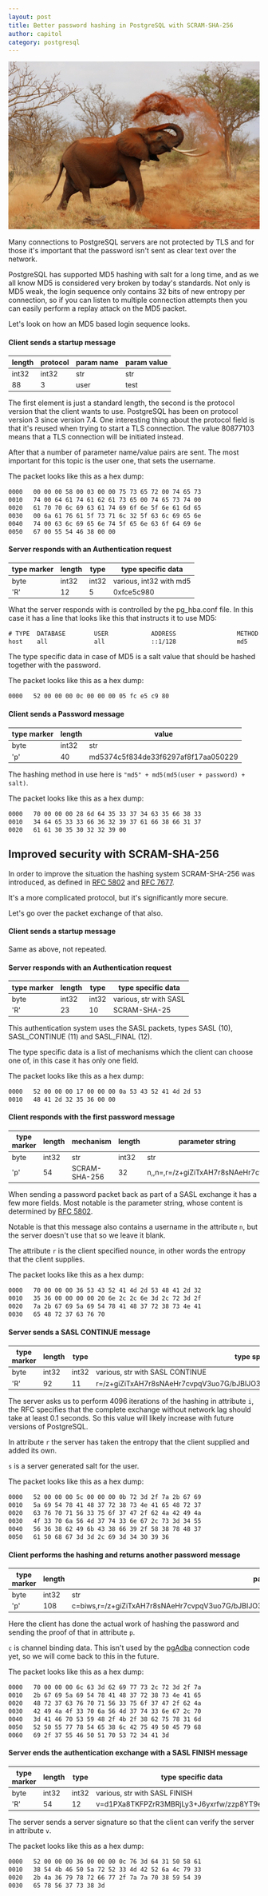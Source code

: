 ```yaml
---
layout: post
title: Better password hashing in PostgreSQL with SCRAM-SHA-256
author: capitol
category: postgresql
---
```


![elephant-hashing](/images/elephant-hashing.jpg)

Many connections to PostgreSQL servers are not protected by TLS and for those it's
important that the password isn't sent as clear text over the network.

PostgreSQL has supported MD5 hashing with salt for a long time, and as we all know
MD5 is considered very broken by today's standards. Not only is MD5 weak, the login sequence
only contains 32 bits of new entropy per connection, so if you can listen to
multiple connection attempts then you can easily perform a replay attack on the MD5
packet.

Let's look on how an MD5 based login sequence looks.

#### Client sends a startup message

| length | protocol | param name | param value |
|--------|----------|------------|-------------|
| int32  | int32    | str        | str         |
| 88     | 3        | user       | test        |

The first element is just a standard length, the second is the protocol version that the
client wants to use. PostgreSQL has been on protocol version 3 since version 7.4. One
interesting thing about the protocol field is that it's reused when trying to start
a TLS connection. The value 80877103 means that a TLS connection will be initiated
instead.

After that a number of parameter name/value pairs are sent. The most important
for this topic is the user one, that sets the username.

The packet looks like this as a hex dump:
```hexdump
0000   00 00 00 58 00 03 00 00 75 73 65 72 00 74 65 73
0010   74 00 64 61 74 61 62 61 73 65 00 74 65 73 74 00
0020   61 70 70 6c 69 63 61 74 69 6f 6e 5f 6e 61 6d 65
0030   00 6a 61 76 61 5f 73 71 6c 32 5f 63 6c 69 65 6e
0040   74 00 63 6c 69 65 6e 74 5f 65 6e 63 6f 64 69 6e
0050   67 00 55 54 46 38 00 00
```

#### Server responds with an Authentication request

| type marker| length | type   | type specific data      |
|------------|--------|--------|-------------------------|
|byte        | int32  | int32  | various, int32 with md5 |
|'R'         | 12     | 5      | 0xfce5c980              |

What the server responds with is controlled by the pg\_hba.conf file. In this case
it has a line that looks like this that instructs it to use MD5:

```text
# TYPE  DATABASE        USER            ADDRESS                 METHOD
host    all             all             ::1/128                 md5
```

The type specific data in case of MD5 is a salt value that should be hashed together
with the password.

The packet looks like this as a hex dump:
```hexdump
0000   52 00 00 00 0c 00 00 00 05 fc e5 c9 80
```

#### Client sends a Password message

| type marker| length | value                               |
|------------|--------|-------------------------------------|
|byte        | int32  | str                                 |
|'p'         | 40     | md5374c5f834de33f6297af8f17aa050229 |

The hashing method in use here is `"md5" + md5(md5(user + password) + salt)`.

The packet looks like this as a hex dump:
```hexdump
0000   70 00 00 00 28 6d 64 35 33 37 34 63 35 66 38 33
0010   34 64 65 33 33 66 36 32 39 37 61 66 38 66 31 37
0020   61 61 30 35 30 32 32 39 00
```

## Improved security with SCRAM-SHA-256

In order to improve the situation the hashing system SCRAM-SHA-256 was introduced, 
as defined in [RFC 5802](https://tools.ietf.org/html/rfc5802) and 
[RFC 7677](https://tools.ietf.org/html/rfc7677).

It's a more complicated protocol, but it's significantly more secure.

Let's go over the packet exchange of that also.

#### Client sends a startup message

Same as above, not repeated.

#### Server responds with an Authentication request

| type marker| length | type   | type specific data      |
|------------|--------|--------|-------------------------|
|byte        | int32  | int32  | various, str with SASL  |
|'R'         | 23     | 10     | SCRAM-SHA-25            |

This authentication system uses the SASL packets, types SASL (10), SASL\_CONTINUE 
(11) and SASL\_FINAL (12).

The type specific data is a list of mechanisms which the client can choose one of,
in this case it has only one field.

The packet looks like this as a hex dump:
```hexdump
0000   52 00 00 00 17 00 00 00 0a 53 43 52 41 4d 2d 53
0010   48 41 2d 32 35 36 00 00
```

#### Client responds with the first password message

| type marker| length | mechanism     | length | parameter string                 |
|------------|--------|---------------|--------|----------------------------------|
|byte        | int32  | str           | int32  | str                              |
|'p'         | 54     | SCRAM-SHA-256 | 32     | n,,n=,r=/z+giZiTxAH7r8sNAeHr7cvp |

When sending a password packet back as part of a SASL exchange it has a few more 
fields. Most notable is the parameter string, whose content is determined by
[RFC 5802](https://tools.ietf.org/html/rfc5802).

Notable is that this message also contains a username in the attribute `n`,
but the server doesn't use that so we leave it blank.

The attribute `r` is the client specified nounce, in other words the entropy that
the client supplies.

The packet looks like this as a hex dump:
```hexdump
0000   70 00 00 00 36 53 43 52 41 4d 2d 53 48 41 2d 32
0010   35 36 00 00 00 00 20 6e 2c 2c 6e 3d 2c 72 3d 2f
0020   7a 2b 67 69 5a 69 54 78 41 48 37 72 38 73 4e 41
0030   65 48 72 37 63 76 70
```

#### Server sends a SASL CONTINUE message

| type marker| length | type   | type specific data                                                                   |
|------------|--------|--------|--------------------------------------------------------------------------------------|
|byte        | int32  | int32  | various, str with SASL CONTINUE                                                      |
|'R'         | 92     | 11     | r=/z+giZiTxAH7r8sNAeHr7cvpqV3uo7G/bJBIJO3pjVM7t3ng,s=4UV68bIkC8f9/X8xH7aPhg==,i=4096 |

The server asks us to perform 4096 iterations of the hashing in attribute `i`,
the RFC specifies that the complete exchange without network lag should take at 
least 0.1 seconds. So this value will likely increase with future versions of 
PostgreSQL.

In attribute `r` the server has taken the entropy that the client supplied and
added its own.

`s` is a server generated salt for the user.

The packet looks like this as a hex dump:
```hexdump
0000   52 00 00 00 5c 00 00 00 0b 72 3d 2f 7a 2b 67 69
0010   5a 69 54 78 41 48 37 72 38 73 4e 41 65 48 72 37
0020   63 76 70 71 56 33 75 6f 37 47 2f 62 4a 42 49 4a
0030   4f 33 70 6a 56 4d 37 74 33 6e 67 2c 73 3d 34 55
0040   56 36 38 62 49 6b 43 38 66 39 2f 58 38 78 48 37
0050   61 50 68 67 3d 3d 2c 69 3d 34 30 39 36
```

#### Client performs the hashing and returns another password message

| type marker| length | parameter string                                                                                         |
|------------|--------|----------------------------------------------------------------------------------------------------------|
|byte        | int32  | str                                                                                                      |
|'p'         | 108    | c=biws,r=/z+giZiTxAH7r8sNAeHr7cvpqV3uo7G/bJBIJO3pjVM7t3ng,p=AFpSYH/K/8bux1mRPUwxTe8lBuIPEyhi/7UFPQpSr4A= |

Here the client has done the actual work of hashing the password and sending
the proof of that in attribute `p`.

`c` is channel binding data. This isn't used by the 
[pgAdba](https://github.com/pgjdbc/pgadba) connection code yet, so
we will come back to this in the future.

The packet looks like this as a hex dump:
```hexdump
0000   70 00 00 00 6c 63 3d 62 69 77 73 2c 72 3d 2f 7a
0010   2b 67 69 5a 69 54 78 41 48 37 72 38 73 4e 41 65
0020   48 72 37 63 76 70 71 56 33 75 6f 37 47 2f 62 4a
0030   42 49 4a 4f 33 70 6a 56 4d 37 74 33 6e 67 2c 70
0040   3d 41 46 70 53 59 48 2f 4b 2f 38 62 75 78 31 6d
0050   52 50 55 77 78 54 65 38 6c 42 75 49 50 45 79 68
0060   69 2f 37 55 46 50 51 70 53 72 34 41 3d
```

#### Server ends the authentication exchange with a SASL FINISH message

| type marker| length | type   | type specific data                             |
|------------|--------|--------|------------------------------------------------|
|byte        | int32  | int32  | various, str with SASL FINISH                  |
|'R'         | 54     | 12     | v=d1PXa8TKFPZrR3MBRjLy3+J6yxrfw/zzp8YT9exV7s8= |

The server sends a server signature so that the client can verify the server in
attribute `v`.

The packet looks like this as a hex dump:
```hexdump
0000   52 00 00 00 36 00 00 00 0c 76 3d 64 31 50 58 61
0010   38 54 4b 46 50 5a 72 52 33 4d 42 52 6a 4c 79 33
0020   2b 4a 36 79 78 72 66 77 2f 7a 7a 70 38 59 54 39
0030   65 78 56 37 73 38 3d
```
